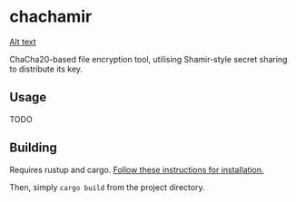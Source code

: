 # chachamir

[Alt text](/assets/ccm_w_text.png?raw=true "ChaChaMir")

ChaCha20-based file encryption tool, utilising Shamir-style secret sharing to distribute its key.

## Usage

TODO

## Building

Requires rustup and cargo. [Follow these instructions for installation.](https://doc.rust-lang.org/book/ch01-01-installation.html#installation)

Then, simply `cargo build` from the project directory.
